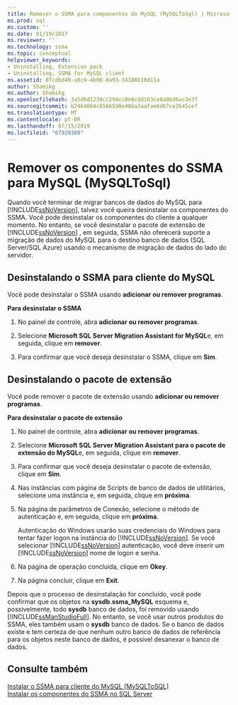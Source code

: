 ```yaml
---
title: Remover o SSMA para componentes do MySQL (MySQLToSql) | Microsoft Docs
ms.prod: sql
ms.custom: ''
ms.date: 01/19/2017
ms.reviewer: ''
ms.technology: ssma
ms.topic: conceptual
helpviewer_keywords:
- Uninstalling, Extension pack
- Uninstalling, SSMA for MySQL client
ms.assetid: 87cdbd49-a0c9-4b00-8a93-34188b18d11a
author: Shamikg
ms.author: Shamikg
ms.openlocfilehash: 3a5d6d1234cc294cc8e8cdd163ce8a9bd6ac3e3f
ms.sourcegitcommit: b2464064c0566590e486a3aafae6d67ce2645cef
ms.translationtype: MT
ms.contentlocale: pt-BR
ms.lasthandoff: 07/15/2019
ms.locfileid: "67929380"
---
```

# <a name="removing-the-ssma-for-mysql-components-mysqltosql"></a>Remover os componentes do SSMA para MySQL (MySQLToSql)
Quando você terminar de migrar bancos de dados do MySQL para [!INCLUDE[ssNoVersion](../../includes/ssnoversion-md.md)], talvez você queira desinstalar os componentes do SSMA. Você pode desinstalar os componentes do cliente a qualquer momento. No entanto, se você desinstalar o pacote de extensão de [!INCLUDE[ssNoVersion](../../includes/ssnoversion-md.md)] , em seguida, SSMA não oferecerá suporte a migração de dados do MySQL para o destino banco de dados (SQL Server/SQL Azure) usando o mecanismo de migração de dados do lado do servidor.  
  
## <a name="uninstalling-the-ssma-for-mysql-client"></a>Desinstalando o SSMA para cliente do MySQL  
Você pode desinstalar o SSMA usando **adicionar ou remover programas**.  
  
**Para desinstalar o SSMA**  
  
1.  No painel de controle, abra **adicionar ou remover programas**.  
  
2.  Selecione **Microsoft SQL Server Migration Assistant for MySQL**e, em seguida, clique em **remover**.  
  
3.  Para confirmar que você deseja desinstalar o SSMA, clique em **Sim**.  
  
## <a name="uninstalling-the-extension-pack"></a>Desinstalando o pacote de extensão  
Você pode remover o pacote de extensão usando **adicionar ou remover programas**.  
  
**Para desinstalar o pacote de extensão**  
  
1.  No painel de controle, abra **adicionar ou remover programas**.  
  
2.  Selecione **Microsoft SQL Server Migration Assistant para o pacote de extensão do MySQL**e, em seguida, clique em **remover**.  
  
3.  Para confirmar que você deseja desinstalar o pacote de extensão, clique em **Sim**.  
  
4.  Nas instâncias com página de Scripts de banco de dados de utilitários, selecione uma instância e, em seguida, clique em **próxima**.  
  
5.  Na página de parâmetros de Conexão, selecione o método de autenticação e, em seguida, clique em **próxima**.  
  
    Autenticação do Windows usarão suas credenciais do Windows para tentar fazer logon na instância do [!INCLUDE[ssNoVersion](../../includes/ssnoversion-md.md)]. Se você selecionar [!INCLUDE[ssNoVersion](../../includes/ssnoversion-md.md)] autenticação, você deve inserir um [!INCLUDE[ssNoVersion](../../includes/ssnoversion-md.md)] nome de logon e senha.  
  
6.  Na página de operação concluída, clique em **Okey**.  
  
7.  Na página concluir, clique em **Exit**.  
  
Depois que o processo de desinstalação for concluído, você pode confirmar que os objetos na **sysdb.ssma_MySQL** esquema e, possivelmente, todo **sysdb** banco de dados, foi removido usando [!INCLUDE[ssManStudioFull](../../includes/ssmanstudiofull-md.md)]. No entanto, se você usar outros produtos do SSMA, eles também usam o **sysdb** banco de dados. Se o banco de dados existe e tem certeza de que nenhum outro banco de dados de referência para os objetos neste banco de dados, é possível desanexar o banco de dados.  
  
## <a name="see-also"></a>Consulte também  
[Instalar o SSMA para cliente do MySQL &#40;MySQLToSQL&#41;](../../ssma/mysql/installing-ssma-for-mysql-client-mysqltosql.md)  
[Instalar os componentes do SSMA no SQL Server](installing-ssma-components-on-sql-server-mysqltosql.md)  
  
